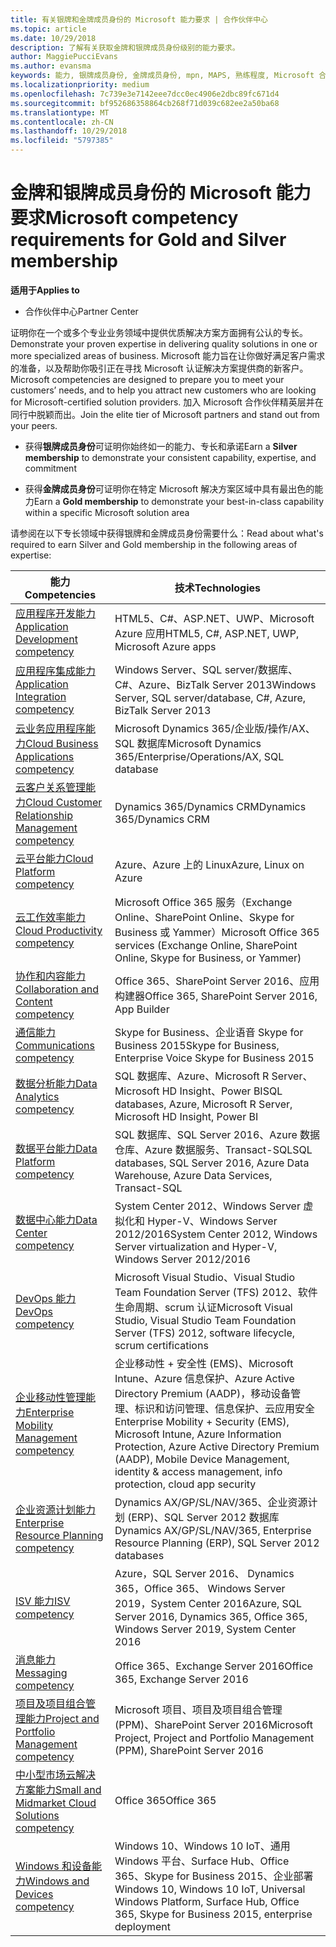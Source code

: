 ```yaml
---
title: 有关银牌和金牌成员身份的 Microsoft 能力要求 | 合作伙伴中心
ms.topic: article
ms.date: 10/29/2018
description: 了解有关获取金牌和银牌成员身份级别的能力要求。
author: MaggiePucciEvans
ms.author: evansma
keywords: 能力, 银牌成员身份, 金牌成员身份, mpn, MAPS, 熟练程度, Microsoft 合作伙伴网络, 网络成员身份
ms.localizationpriority: medium
ms.openlocfilehash: 7c739e3e7142eee7dcc0ec4906e2dbc89fc671d4
ms.sourcegitcommit: bf952686358864cb268f71d039c682ee2a50ba68
ms.translationtype: MT
ms.contentlocale: zh-CN
ms.lasthandoff: 10/29/2018
ms.locfileid: "5797385"
---
```

# <a name="microsoft-competency-requirements-for-gold-and-silver-membership"></a><span data-ttu-id="21586-104">金牌和银牌成员身份的 Microsoft 能力要求</span><span class="sxs-lookup"><span data-stu-id="21586-104">Microsoft competency requirements for Gold and Silver membership</span></span>

**<span data-ttu-id="21586-105">适用于</span><span class="sxs-lookup"><span data-stu-id="21586-105">Applies to</span></span>**

-  <span data-ttu-id="21586-106">合作伙伴中心</span><span class="sxs-lookup"><span data-stu-id="21586-106">Partner Center</span></span>

<span data-ttu-id="21586-107">证明你在一个或多个专业业务领域中提供优质解决方案方面拥有公认的专长。</span><span class="sxs-lookup"><span data-stu-id="21586-107">Demonstrate your proven expertise in delivering quality solutions in one or more specialized areas of business.</span></span> <span data-ttu-id="21586-108">Microsoft 能力旨在让你做好满足客户需求的准备，以及帮助你吸引正在寻找 Microsoft 认证解决方案提供商的新客户。</span><span class="sxs-lookup"><span data-stu-id="21586-108">Microsoft competencies are designed to prepare you to meet your customers’ needs, and to help you attract new customers who are looking for Microsoft-certified solution providers.</span></span> <span data-ttu-id="21586-109">加入 Microsoft 合作伙伴精英层并在同行中脱颖而出。</span><span class="sxs-lookup"><span data-stu-id="21586-109">Join the elite tier of Microsoft partners and stand out from your peers.</span></span>

- <span data-ttu-id="21586-110">获得**银牌成员身份**可证明你始终如一的能力、专长和承诺</span><span class="sxs-lookup"><span data-stu-id="21586-110">Earn a **Silver membership** to demonstrate your consistent capability, expertise, and commitment</span></span>

- <span data-ttu-id="21586-111">获得**金牌成员身份**可证明你在特定 Microsoft 解决方案区域中具有最出色的能力</span><span class="sxs-lookup"><span data-stu-id="21586-111">Earn a **Gold membership** to demonstrate your best-in-class capability within a specific Microsoft solution area</span></span>

<span data-ttu-id="21586-112">请参阅在以下专长领域中获得银牌和金牌成员身份需要什么：</span><span class="sxs-lookup"><span data-stu-id="21586-112">Read about what's required to earn Silver and Gold membership in the following areas of expertise:</span></span>


| <span data-ttu-id="21586-113">能力</span><span class="sxs-lookup"><span data-stu-id="21586-113">Competencies</span></span>  | <span data-ttu-id="21586-114">技术</span><span class="sxs-lookup"><span data-stu-id="21586-114">Technologies</span></span> |
|   ------------------   |   -------   |
| [<span data-ttu-id="21586-115">应用程序开发能力</span><span class="sxs-lookup"><span data-stu-id="21586-115">Application Development competency</span></span>](https://partner.microsoft.com/membership/application-development-competency) | <span data-ttu-id="21586-116">HTML5、C#、ASP.NET、UWP、Microsoft Azure 应用</span><span class="sxs-lookup"><span data-stu-id="21586-116">HTML5, C#, ASP.NET, UWP, Microsoft Azure apps</span></span> |
| [<span data-ttu-id="21586-117">应用程序集成能力</span><span class="sxs-lookup"><span data-stu-id="21586-117">Application Integration competency</span></span>](https://partner.microsoft.com/membership/application-integration-competency) | <span data-ttu-id="21586-118">Windows Server、SQL server/数据库、C#、Azure、BizTalk Server 2013</span><span class="sxs-lookup"><span data-stu-id="21586-118">Windows Server, SQL server/database, C#, Azure, BizTalk Server 2013</span></span>|
| [<span data-ttu-id="21586-119">云业务应用程序能力</span><span class="sxs-lookup"><span data-stu-id="21586-119">Cloud Business Applications competency</span></span>](https://partner.microsoft.com/membership/cloud-business-applications-competency)| <span data-ttu-id="21586-120">Microsoft Dynamics 365/企业版/操作/AX、SQL 数据库</span><span class="sxs-lookup"><span data-stu-id="21586-120">Microsoft Dynamics 365/Enterprise/Operations/AX, SQL database</span></span> |
| [<span data-ttu-id="21586-121">云客户关系管理能力</span><span class="sxs-lookup"><span data-stu-id="21586-121">Cloud Customer Relationship Management competency</span></span>](https://partner.microsoft.com/membership/cloud-customer-relationship-management-competency)| <span data-ttu-id="21586-122">Dynamics 365/Dynamics CRM</span><span class="sxs-lookup"><span data-stu-id="21586-122">Dynamics 365/Dynamics CRM</span></span> |
| [<span data-ttu-id="21586-123">云平台能力</span><span class="sxs-lookup"><span data-stu-id="21586-123">Cloud Platform competency</span></span>](https://partner.microsoft.com/membership/cloud-platform-competency)| <span data-ttu-id="21586-124">Azure、Azure 上的 Linux</span><span class="sxs-lookup"><span data-stu-id="21586-124">Azure, Linux on Azure</span></span> |
| [<span data-ttu-id="21586-125">云工作效率能力</span><span class="sxs-lookup"><span data-stu-id="21586-125">Cloud Productivity competency</span></span>](https://partner.microsoft.com/membership/cloud-productivity-competency)| <span data-ttu-id="21586-126">Microsoft Office 365 服务（Exchange Online、SharePoint Online、Skype for Business 或 Yammer）</span><span class="sxs-lookup"><span data-stu-id="21586-126">Microsoft Office 365 services (Exchange Online, SharePoint Online, Skype for Business, or Yammer)</span></span>|
| [<span data-ttu-id="21586-127">协作和内容能力</span><span class="sxs-lookup"><span data-stu-id="21586-127">Collaboration and Content competency</span></span>](https://partner.microsoft.com/membership/collaboration-and-content-competency)| <span data-ttu-id="21586-128">Office 365、SharePoint Server 2016、应用构建器</span><span class="sxs-lookup"><span data-stu-id="21586-128">Office 365, SharePoint Server 2016, App Builder</span></span> |
| [<span data-ttu-id="21586-129">通信能力</span><span class="sxs-lookup"><span data-stu-id="21586-129">Communications competency</span></span>](https://partner.microsoft.com/membership/communications-competency)| <span data-ttu-id="21586-130">Skype for Business、企业语音 Skype for Business 2015</span><span class="sxs-lookup"><span data-stu-id="21586-130">Skype for Business, Enterprise Voice Skype for Business 2015</span></span> |
| [<span data-ttu-id="21586-131">数据分析能力</span><span class="sxs-lookup"><span data-stu-id="21586-131">Data Analytics competency</span></span>](https://partner.microsoft.com/membership/data-analytics-competency)| <span data-ttu-id="21586-132">SQL 数据库、Azure、Microsoft R Server、Microsoft HD Insight、Power BI</span><span class="sxs-lookup"><span data-stu-id="21586-132">SQL databases, Azure, Microsoft R Server, Microsoft HD Insight, Power BI</span></span> |
| [<span data-ttu-id="21586-133">数据平台能力</span><span class="sxs-lookup"><span data-stu-id="21586-133">Data Platform competency</span></span>](https://partner.microsoft.com/membership/data-platform-competency)| <span data-ttu-id="21586-134">SQL 数据库、SQL Server 2016、Azure 数据仓库、Azure 数据服务、Transact-SQL</span><span class="sxs-lookup"><span data-stu-id="21586-134">SQL databases, SQL Server 2016, Azure Data Warehouse, Azure Data Services, Transact-SQL</span></span> |
| [<span data-ttu-id="21586-135">数据中心能力</span><span class="sxs-lookup"><span data-stu-id="21586-135">Data Center competency</span></span>](https://partner.microsoft.com/membership/datacenter-competency)| <span data-ttu-id="21586-136">System Center 2012、Windows Server 虚拟化和 Hyper-V、Windows Server 2012/2016</span><span class="sxs-lookup"><span data-stu-id="21586-136">System Center 2012, Windows Server virtualization and Hyper-V, Windows Server 2012/2016</span></span> |
| [<span data-ttu-id="21586-137">DevOps 能力</span><span class="sxs-lookup"><span data-stu-id="21586-137">DevOps competency</span></span>](https://partner.microsoft.com/membership/devops-competency)| <span data-ttu-id="21586-138">Microsoft Visual Studio、Visual Studio Team Foundation Server (TFS) 2012、软件生命周期、scrum 认证</span><span class="sxs-lookup"><span data-stu-id="21586-138">Microsoft Visual Studio, Visual Studio Team Foundation Server (TFS) 2012, software lifecycle, scrum certifications</span></span> |
| [<span data-ttu-id="21586-139">企业移动性管理能力</span><span class="sxs-lookup"><span data-stu-id="21586-139">Enterprise Mobility Management competency</span></span>](https://partner.microsoft.com/membership/enterprise-mobility-management-competency)| <span data-ttu-id="21586-140">企业移动性 + 安全性 (EMS)、Microsoft Intune、Azure 信息保护、Azure Active Directory Premium (AADP)，移动设备管理、标识和访问管理、信息保护、云应用安全</span><span class="sxs-lookup"><span data-stu-id="21586-140">Enterprise Mobility + Security (EMS), Microsoft Intune, Azure Information Protection, Azure Active Directory Premium (AADP), Mobile Device Management, identity & access management, info protection, cloud app security</span></span> |
| [<span data-ttu-id="21586-141">企业资源计划能力</span><span class="sxs-lookup"><span data-stu-id="21586-141">Enterprise Resource Planning competency</span></span>](https://partner.microsoft.com/membership/enterprise-resource-planning-competency)| <span data-ttu-id="21586-142">Dynamics AX/GP/SL/NAV/365、企业资源计划 (ERP)、SQL Server 2012 数据库</span><span class="sxs-lookup"><span data-stu-id="21586-142">Dynamics AX/GP/SL/NAV/365, Enterprise Resource Planning (ERP), SQL Server 2012 databases</span></span>  |
|[<span data-ttu-id="21586-143">ISV 能力</span><span class="sxs-lookup"><span data-stu-id="21586-143">ISV competency</span></span>](https://partner.microsoft.com/en-us/membership/isv-competency)| <span data-ttu-id="21586-144">Azure，SQL Server 2016、 Dynamics 365，Office 365、 Windows Server 2019，System Center 2016</span><span class="sxs-lookup"><span data-stu-id="21586-144">Azure, SQL Server 2016,  Dynamics 365, Office 365, Windows Server 2019, System Center 2016</span></span>| 
| [<span data-ttu-id="21586-145">消息能力</span><span class="sxs-lookup"><span data-stu-id="21586-145">Messaging competency</span></span>](https://partner.microsoft.com/membership/messaging-competency)| <span data-ttu-id="21586-146">Office 365、Exchange Server 2016</span><span class="sxs-lookup"><span data-stu-id="21586-146">Office 365, Exchange Server 2016</span></span> |
| [<span data-ttu-id="21586-147">项目及项目组合管理能力</span><span class="sxs-lookup"><span data-stu-id="21586-147">Project and Portfolio Management competency</span></span>](https://partner.microsoft.com/membership/project-portfolio-management-competency)| <span data-ttu-id="21586-148">Microsoft 项目、项目及项目组合管理 (PPM)、SharePoint Server 2016</span><span class="sxs-lookup"><span data-stu-id="21586-148">Microsoft Project, Project and Portfolio Management (PPM), SharePoint Server 2016</span></span>|
| [<span data-ttu-id="21586-149">中小型市场云解决方案能力</span><span class="sxs-lookup"><span data-stu-id="21586-149">Small and Midmarket Cloud Solutions competency</span></span>](https://partner.microsoft.com/membership/small-midmarket-cloud-solutions-competency)| <span data-ttu-id="21586-150">Office 365</span><span class="sxs-lookup"><span data-stu-id="21586-150">Office 365</span></span> |
| [<span data-ttu-id="21586-151">Windows 和设备能力</span><span class="sxs-lookup"><span data-stu-id="21586-151">Windows and Devices competency</span></span>](https://partner.microsoft.com/membership/windows-and-devices-competency)| <span data-ttu-id="21586-152">Windows 10、Windows 10 IoT、通用 Windows 平台、Surface Hub、Office 365、Skype for Business 2015、企业部署</span><span class="sxs-lookup"><span data-stu-id="21586-152">Windows 10, Windows 10 IoT, Universal Windows Platform, Surface Hub, Office 365, Skype for Business 2015, enterprise deployment</span></span> |